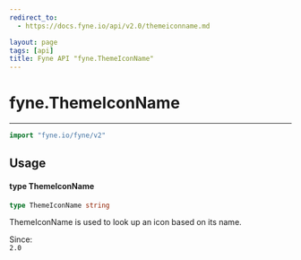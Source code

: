 ```yaml
---
redirect_to:
  - https://docs.fyne.io/api/v2.0/themeiconname.md

layout: page
tags: [api]
title: Fyne API "fyne.ThemeIconName"
---
```



# fyne.ThemeIconName
---
```go
import "fyne.io/fyne/v2"
```

## Usage

#### type ThemeIconName

```go
type ThemeIconName string
```

ThemeIconName is used to look up an icon based on its name.


<div class="since">Since: <code>
2.0</code></div>
